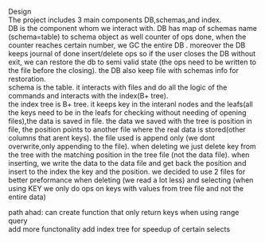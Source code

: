 Design  
The project includes 3 main components DB,schemas,and index.  
DB is the component whom we interact with.   DB has map of schemas name (schema=table) to schema object as well counter of ops done, when the counter reaches certain number, we GC the entire DB  . moreover the DB keeps journal of done insert/delete ops so if the user closes the DB without exit, we can restore the db to semi valid state (the ops need to be written to the file before the closing).   the DB also keep file with schemas info for restoration.  
schema is the table. it interacts with files and do all the logic of the commands and interacts with the index(B+ tree).  
the index tree is B+ tree.  it keeps key in the interanl nodes and the leafs(all the keys need to be in the leafs for checking without needing of opening files),the data is saved in file.  the data we saved with the tree is position in file, the position points to another file where the real data is stored(other columns that arent keys).  the file used is append only (we dont overwrite,only appending to the file).  when deleting we just delete key from the tree with the matching position in the tree file (not the data file).  when inserting, we write the data to the data file and get back the position and insert to the index the key and the position.  we decided to use 2 files for better preformance when deleting (we read a lot less) and selecting (when using KEY we only do ops on keys with values from tree file and not the entire data)

path ahad: can create function that only return keys when using range query  
add more functonality
add index tree for speedup of certain selects